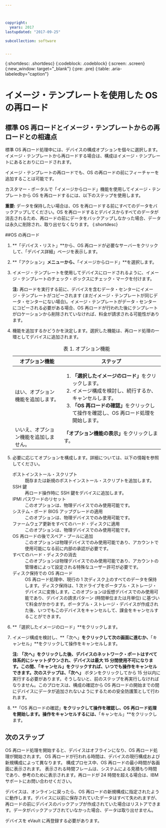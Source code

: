 ```yaml
---



copyright:
  years: 2017
lastupdated: "2017-09-25"

subcollection: software


---
```


{:shortdesc: .shortdesc}
{:codeblock: .codeblock}
{:screen: .screen}
{:new_window: target="_blank"}
{:pre: .pre}
{:table: .aria-labeledby="caption"}

# イメージ・テンプレートを使用した OS の再ロード

## 標準 OS 再ロードとイメージ・テンプレートからの再ロードとの相違点
標準 OS 再ロード処理中には、デバイスの構成オプションを個々に選択します。イメージ・テンプレートから再ロードする場合は、構成はイメージ・テンプレートにあるとおりにロードされます。 

イメージ・テンプレートの再ロードでも、OS の再ロードの前にフィーチャーを追加することは可能です。

カスタマー・ポータルで「イメージからロード」機能を使用してイメージ・テンプレートから OS を再ロードするには、以下のステップを使用します。

**重要:** データを保持したい場合は、OS を再ロードする前にすべてのデータをバックアップしてください。OS を再ロードするとデバイスからすべてのデータが消去されるため、再ロードの前にデータをバックアップしなかった場合、データは永久に削除され、取り出せなくなります。
{:shortdesc}

##OS の再ロード
1. **「デバイス・リスト」**から、OS 再ロードが必要なサーバーをクリックして、「デバイス詳細」ページを表示します。
2. **「アクション」**メニューから、**「イメージからロード」**を選択します。
3. イメージ・テンプレートを使用してデバイスにロードされるように、イメージ・テンプレートのチェック・ボックスにチェック・マークを付けます。

   **注:** 再ロードを実行する前に、デバイスを含むデータ・センターにイメージ・テンプレートがコピーされます (まだイメージ・テンプレートが同じデータ・センターにない場合)。イメージ・テンプレートがデータ・センターにコピーされる必要がある場合、OS 再ロードが行われた後にテンプレートがロケーションから削除されていなければ、料金が請求される可能性があります。
  
4. 機能を追加するかどうかを決定します。選択した機能は、再ロード処理の一環としてデバイスに追加されます。
   
   <table>
   <CAPTION>表 1. オプション機能</CAPTION>
   <THEAD>
   <TR>
   <th>オプション機能</th>
   <th>ステップ</th>
   </TR>
   </THEAD>
   <TBODY>
   <tr>
   </tr>
   <tr>
   <td>はい、オプション機能を追加します。</td>
   <td>
   <ol>
   <li><b>「選択したイメージのロード」</b>をクリックします。</li>
   <li>イメージ構成を検討し、続行するか、キャンセルします。</li>
   <li><b>「OS 再ロードの確認」</b>をクリックして操作を確認し、OS 再ロード処理を開始します。</li>
   </ol>
   </td>
   </tr>
   <tr>
   <td>いいえ、オプション機能を追加しません。</td>
   <td><b>「オプション機能の表示」</b>をクリックします。</td>
   </tr>
   </TBODY>
   </table>

5. 必要に応じてオプションを構成します。詳細については、以下の情報を参照してください。
   
   <dl>
   <dt>ポストインストール・スクリプト</dt>
   <dd>既存または新規のポストインストール・スクリプトを追加します。</dd>
   <dt>SSH 鍵</dt>
   <dd>再ロード操作時に SSH 鍵をデバイスに追加します。</dd>
   <dt>IPMI パスワードのリセット</dt>
   <dd> このオプションは、物理デバイスでのみ使用可能です。</dd>
   <dt>システム・ボード BIOS アップグレードの適用</dt>
   <dd>このオプションは、物理デバイスでのみ使用可能です。</dd>
   <dt>ファームウェア更新をすべてのハード・ディスクに適用</dt>
   <dd>このオプションは、物理デバイスでのみ使用可能です。</dd>
   <dt>OS 再ロードの後でスペア・プールに追加</dt>
   <dd>このオプションは物理デバイスでのみ使用可能であり、アカウントで使用可能になる前に内部の承認が必要です。</dd>
   <dt>すべてのハード・ディスクの消去</dt>
   <dd> このオプションは物理デバイスでのみ使用可能であり、アカウントの管理者によって設定される特殊なユーザー許可が必要です。</dd>
   <dt>ディスク保持での OS 再ロード</dt>
   <dd>OS 再ロード処理中、現行の 1 次ディスク上のすべてのデータを保持します。ディスク保持は、1 次ドライブをポータブル・ストレージ・デバイスに変換します。このオプションは仮想デバイスでのみ使用可能であり、デバイスの請求パターン (時間単位または月単位) に基づいて料金がかかります。ポータブル・ストレージ・デバイスが作成された後、いつでもこのデバイスをキャンセルして、課金をキャンセルすることができます。</dd>
   </dl>

6. **「選択したイメージのロード」**をクリックします。

7. イメージ構成を検討し、**「次へ」**をクリックして次の画面に進むか、**「キャンセル」**をクリックして操作をキャンセルします。

   **注:** **「次へ」**をクリックした後、デバイスのネットワーク・ポートはすべて体系的にシャットダウンされ、デバイスは最大 15 分間使用不可になります。この間、**「キャンセル」**をクリックすれば、いつでも操作をキャンセルできます。次のステップは、**「次へ」** ボタンをクリックしてから 15 分以内に実行する必要があります。そうしないと、前のステップを再実行しなければなりません。このプロセスは、構成の確認から OS 再ロードの開始までの間にデバイスにデータが追加されないようにするための安全防護策として行われます。

8. **「OS 再ロードの確認」**をクリックして操作を確認し、OS 再ロード処理を開始します。操作をキャンセルするには、**「キャンセル」**をクリックします。


## 次のステップ
OS 再ロード処理を開始すると、デバイスはオフラインになり、OS 再ロード処理が開始されます。
OS 再ロードが行われる時間は、デバイスの現行構成および新規構成によって異なります。
構成プロセス中、OS 再ロードの最小時間が各画面に表示されます。
表示される時間フレームは、システムによる見積もり時間であり、参考のために表示されます。再ロードが 24 時間を超える場合は、IBM サポートにお問い合わせください。

デバイスは、オンラインに戻ったら、OS 再ロードの新規構成に指定されたように動作します。デバイスに以前に保存されていたデータはすべて失われますが、再ロードの前にデバイスのバックアップが作成されていた場合はリストアできます。データがバックアップされていなかった場合、データは取り出せません。 

デバイスを eVault に再登録する必要があります。<!--using the folliwng link: ![External link icon](../icons/launch-glyph.svg "External link icon")](https://knowledgelayer.softlayer.com/procedure/how-do-i-re-register-evault){: new_window}.-->
